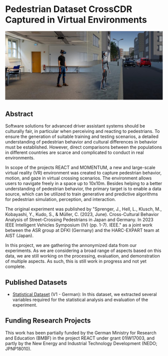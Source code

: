 
# Pedestrian Dataset CrossCDR Captured in Virtual Environments

  
![](html/images/Teaser.jpg)

## Abstract

Software solutions for advanced driver assistant systems should be culturally fair, in particular when perceiving and reacting to pedestrians. To ensure the generation of suitable training and testing scenarios, a detailed understanding of pedestrian behavior and cultural differences in behavior must be established. However, direct comparisons between the populations in different countries are scarce and complicated to conduct in real environments.

In scope of the projects REACT and MOMENTUM, a new and large-scale virtual reality (VR) environment was created to capture pedestrian behavior, motion, and gaze in virtual crossing scenarios. The environment allows users to navigate freely in a space up to 10x10m. Besides helping to a better understanding of pedestrian behavior, the primary target is to enable a data source, which can be utilized to train generative and predictive algorithms for pedestrian simulation, perception, and interaction.

The original experiment was published by "Sprenger, J., Hell, L., Klusch, M., Kobayashi, Y., Kudo, S., & Müller, C. (2023, June). Cross-Cultural Behavior Analysis of Street-Crossing Pedestrians in Japan and Germany. In 2023 IEEE Intelligent Vehicles Symposium (IV) (pp. 1-7). IEEE." as a joint work between the ASR group at DFKI (Germany) and the HARC-EXPART team at AIST (Japan).

In this project, we are gathering the annonymized data from our experiments. As we are considering a broad range of aspects based on this data, we are still working on the processing, evaluation, and demonstration of multiple aspects. As such, this is still work in progress and not yet complete.

## Published Datasets

-   [Statistical Dataset](data/StatisticalData/) (V1 - German): In this dataset, we extracted several variables required for the statistical analysis and evaluation of the experiment.

## Funding Research Projects

This work has been partially funded by the German Ministry for Research and Education (BMBF) in the project REACT under grant 01IW17003, and partly by the New Energy and Industrial Technology Development (NEDO; JPNP18010).

